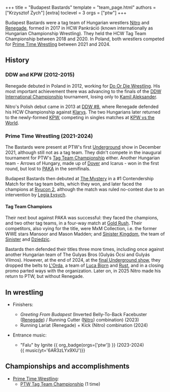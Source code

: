 +++
title = "Budapest Bastards"
template = "team_page.html"
authors = ["Krzysztof Zych"]
[extra]
toclevel = 3
orgs = ["ptw"]
+++

Budapest Bastards were a tag team of Hungarian wrestlers [Nitro](@/w/nitro.md) and [Renegade](@/w/renegade.md), formed in 2017 in HCW Pankráció (known internationally as Hungarian Championship Wrestling). They held the HCW Tag Team Championship between 2018 and 2020. In Poland, both wrestlers competed for [Prime Time Wrestling](@/o/ptw.md) between 2021 and 2024.

## History

### DDW and KPW (2012-2015)

Renegade debuted in Poland in 2012, working for [Do Or Die Wrestling](@/o/ddw.md). His most important achievement there was advancing to the finals of the [DDW International Championship](@/c/ddw-international-championship.md) tournament, losing only to [Kamil Aleksander](@/w/kamil-aleksander.md).

Nitro's Polish debut came in 2013 at [DDW #8](@/e/ddw/2013-08-17-ddw-8.md), where Renegade defended his HCW Championship against [Klarys](@/w/klarys.md). The two Hungarians later returned to the newly-formed [KPW](@/o/kpw.md), competing in singles matches at [KPW vs the World](@/e/kpw/2015-11-14-kpw-vs-the-world-hungary-for-kombat.md).

### Prime Time Wrestling (2021-2024)

The Bastards were present at PTW's first [Underground](@/e/ptw/2021-12-19-ptw-underground-1.md) show in December 2021, although still not as a tag team. They didn't compete in the inaugural tournament for PTW's [Tag Team Championship](@/c/ptw-tag-team-championship.md) either. Another Hungarian team - Arrows of Hungary, made up of [Dover](@/w/dover.md) and Icarus - won in the first round, but lost to [PAKA](@/tt/paka.md) in the semifinals.

Budapest Bastards then debuted at [The Mystery](@/e/ptw/2023-06-25-ptw-4-mystery.md) in a #1 Contendership Match for the tag team belts, which they won, and later faced the champions at [Ryucon 2](@/e/ptw/2023-07-16-ptw-x-ryucon.md), although the match was ruled no-contest due to an intervention by [Legia Łysych](@/tt/legia-lysych.md).

#### Tag Team Champions

Their next bout against PAKA was successful: they faced the champions, and two other tag teams, in a four-way match at [Gold Rush](@/e/ptw/2024-02-03-ptw-5-gold-rush.md). Their competitors, also vying for the title, were MxM Collection, i.e. the former WWE stars Mansoor and Mason Madden; and [Sinister Kingdom](@/tt/sinister-kingdom.md), the team of [Sinister](@/w/sinister.md) and [Dziedzic](@/w/dziedzic.md).

Bastards then defended their titles three more times, including once against another Hungarian team of The Gulyas Bros (Gulyás Öcsi and Gulyás Vilmos). However, at the end of 2024, at the [final Underground show](@/e/ptw/2024-12-07-ptw-underground-25.md), they dropped the belts to [L'Orda](@/tt/l-orda.md), a team of [Luca Bjorn](@/w/luca-bjorn.md) and [Rust](@/w/rust.md), and in a closing promo parted ways with the organization. Later on, in 2025 Nitro made his return to PTW, but without Renegade.

## In wrestling 

* Finishers:
  - _Greeting From Budapest_ (Inverted Belly-To-Back Facebuster ([Renegade](@/w/renegade.md)) / Running Cutter ([Nitro](@/w/nitro.md)) combination) (2023)
  - Running Lariat (Renegade) + Kick (Nitro) combination (2024)
 
* Entrance music:
  - "Falu" by Ignite
 {{ org_badge(orgs=['ptw']) }} (2023-2024) <br>
 {{ music(yt='6AR3zLYx9XU')}}

## Championships and accomplishments

* [Prime Time Wrestling](@/o/ptw.md):
  - [PTW Tag Team Championship](@/c/ptw-tag-team-championship.md) (1 time) 
